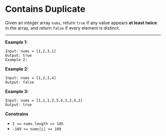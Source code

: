<h1>Contains Duplicate</h1>

Given an integer array `nums`, return `true` if any value appears __at least twice__ in the array, and return `false` if every element is distinct.

<hr>

__Example 1:__
```
Input: nums = [1,2,3,1]
Output: true
Example 2:
```

__Example 2:__
```
Input: nums = [1,2,3,4]
Output: false
```

__Example 3:__
```
Input: nums = [1,1,1,3,3,4,3,2,4,2]
Output: true
```

__Constrains__
- `1 <= nums.length <= 105`
- `-109 <= nums[i] <= 109`
